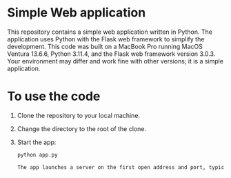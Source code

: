 # Simple Web application

This repository contains a simple web application written in Python. The application uses Python with the Flask web framework to simplify the development. This code was built on a MacBook Pro running MacOS Ventura 13.6.6, Python 3.11.4, and the Flask web framework version 3.0.3. Your environment may differ and work fine with other versions; it is a simple application.

# To use the code

1. Clone the repository to your local machine.
2. Change the directory to the root of the clone.
3. Start the app:

   ```bash
   python app.py

   The app launches a server on the first open address and port, typically `http://127.0.0.1:5000`.



